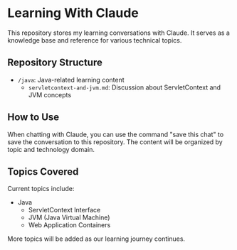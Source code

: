 # Learning With Claude

This repository stores my learning conversations with Claude. It serves as a knowledge base and reference for various technical topics.

## Repository Structure

- `/java`: Java-related learning content
  - `servletcontext-and-jvm.md`: Discussion about ServletContext and JVM concepts

## How to Use

When chatting with Claude, you can use the command "save this chat" to save the conversation to this repository. The content will be organized by topic and technology domain.

## Topics Covered

Current topics include:
- Java
  - ServletContext Interface
  - JVM (Java Virtual Machine)
  - Web Application Containers

More topics will be added as our learning journey continues.